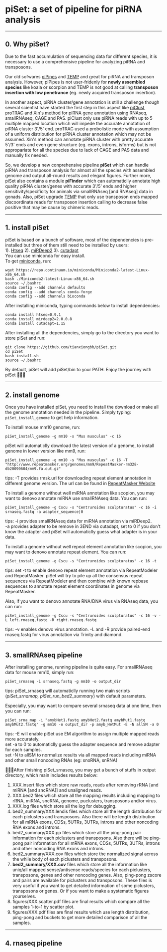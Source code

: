# piSet: a set of pipeline for piRNA analysis

---
## 0. Why piSet?
Due to the fast accumulation of sequencing data for different species, it is necessary to use a comprehensive pipeline for analyzing piRNA and transposons.

Our old sofwares [piPipes](https://github.com/bowhan/piPipes) and [TEMP](https://github.com/JialiUMassWengLab/TEMP) and great for piRNA and transposon analysis. However, piPipes is not user-fridenly for **newly assembled species** like koala or scorpion and TEMP is not good at calling **transposon insertion with low penetrance** (eg. newly acquired transposon insertion).

In another aspect, piRNA cluster/gene annotation is still a challenge though several scientist have started the first step in this aspect like [piClust](http://epigenomics.snu.ac.kr/piclustweb/), [proTRAC](http://www.smallrnagroup.uni-mainz.de/software/proTRAC_documentation_v2.4.1.pdf) and [Xin's method](https://www.tandfonline.com/doi/pdf/10.4161/cc.24989) for piRNA gene annotation using RNAseq, smallRNAseq, CAGE and PAS. piClust only use piRNA reads with up to 5 multiple mapped location which will impede the accurate annotation of piRNA cluster 3'/5' end. proTRAC used a probolistic mode with assumption of a uniform distribution for piRNA cluster annotation which may not be assumed. Xin's method can annotate piRNA cluster with pretty accurate 5'/3' ends and even gene structure (eg. exons, introns, isforms) but is not appropariate for all the species due to lack of CAGE and PAS data and manually fix needed.

So, we develop a new conprehensive pipeline **piSet** which can handle piRNA and transposon analysis for almost all the species with assembled genome and output all-round results and elegant figures. Further more, piSet also contains a module **piFinder** which can automaticlly annotate high quality piRNA cluster/genes with accurate 3'/5' ends and higher sensitivity/specificity for animals via smallRNAseq [and RNAseq] data in gonads. Also, piSet upgrade [TEMP](https://github.com/JialiUMassWengLab/TEMP) that only use transposon ends mapped discoordinate reads for transposon insertion calling to decrease false positive that may be cause by chimeric reads.

---
## 1. install piSet
piSet is based on a bunch of software, most of the dependencies is pre-installed but three of them still need to be installed by users:  
1). [Htseq](https://htseq.readthedocs.io/en/release_0.9.1/) 2). [miRDeep2](https://github.com/rajewsky-lab/mirdeep2) 3). [cutadapt](http://cutadapt.readthedocs.io/en/stable/guide.html)   
You can use miniconda for easy install.  
To get [miniconda](https://conda.io/miniconda.html "miniconda"), run:  
```
wget https://repo.continuum.io/miniconda/Miniconda2-latest-Linux-x86_64.sh  
bash ./Miniconda2-latest-Linux-x86_64.sh 
source ~/.bashrc
conda config --add channels defaults  
conda config --add channels conda-forge  
conda config --add channels bioconda
```

After installing miniconda, typing commands below to install dependencies:
```
conda install htseq=0.9.1   
conda install mirdeep2=2.0.0.8  
conda install cutadapt=1.15  
```

After installing all the dependencies, simply go to the directory you want to store piSet and run:
```
git clone https://github.com/tianxiongbb/piSet.git  
cd piSet  
bash install.sh
source ~/.bashrc
```
By default, piSet will add piSet/bin to your PATH. Enjoy the journey with piSet :frog::frog::frog:  

---
## 2. install genome
Once you have installed piSet, you need to install the download or make all the genome annotation needed in the pipeline. Simply typing: `piSet_install_genome` to get help information.  

To install mouse mm10 genome, run:
```
piSet_install_genome -g mm10 -s "Mus musculus" -c 16  
```
piSet will automaticlly download the latest version of a genome, to install genome in lower version like mm9, run:
```
piSet_install_genome -g mm10 -s "Mus musculus" -c 16 -T "http://www.repeatmasker.org/genomes/mm9/RepeatMasker-rm328-db20090604/mm9.fa.out.gz"
```
tips: -T provides rmsk.url for downloading repeat element annotation in different genome version. The url can be found in [RepeatMasker Website](http://www.repeatmasker.org/genomicDatasets/RMGenomicDatasets.html)  

To install a genome without well miRNA annotation like scopion, you may want to denovo annotate miRNA use smallRNAseq data. You can run: 
```
piSet_install_genome -g Cscu -s "Centruroides sculpturatus" -c 16 -i srnaseq.fastq -a adapter_sequence|0
```
tips: -i provides smallRNAseq data for miRNA annotation via miRDeep2.  
-a provides adapter to be remove in 3END via cutadapt, set to 0 if you don't know the adapter and piSet will automaticlly guess what adapter is in your data.   

To install a genome without well repeat element annotation like scopion, you may want to denovo annotate repeat element. You can run:  
```
piSet_install_genome -g Cscu -s "Centruroides sculpturatus" -c 16 -t
```
tips: set -t to enable denovo repeat element annotation via RepeatModeler and RepeatMasker. piSet will try to pile up all the consensus repeat sequences via RepeatModeler and then combine with known repbase sequences to annotate repeat element coordinates in genome via RepeatMasker.  

Also, if you want to denovo annotate RNA/DNA virus via RNAseq data, you can run:
```
piSet_install_genome -g Cscu -s "Centruroides sculpturatus" -c 16 -v -L left.rnaseq,fastq -R right.rnaseq.fastq
```
tips: -v enables denovo virus annotation.
-L and -R provide paired-end rnaseq.fastq for virus annotation via Trinity and diamond.

---
## 3. smallRNAseq pipeline
After installing genome, running pipeline is quite easy. For smallRNAseq data for mouse mm10, simply run:
```
piSet_srnaseq -i srnaseq.fastq -g mm10 -o output_dir
```
tips: piSet_srnaseq will automaticlly running two main scripts (*piSet_srnamap, piSet_run_bed2_summary*) with default parameters. 

Especially, you may want to compare several srnaseq data at one time, then you can run:
```
piSet_srna_map -i "amybHet1.fastq amybHet2.fastq amybMut1.fastq amybMut2.fastq" -g mm10 -o output_dir -p amyb_HetMut -E -N allSM -a 0
```
tips: -E will enable piSet use EM algorithm to assign multiple mapped reads more accurately.  
set -a to 0 to automaticlly guess the adapter sequence and remove adapter for each samples.  
set -N to allSM to normalize results via all mapped reads including miRNA and other small noncoding RNAs (eg: snoRNA, snRNA)  

:runner::runner::runner:After finishing piSet_srnaseq, you may get a bunch of stuffs in output directory, which main includes results below:
1. XXX.insert files which store raw reads, reads after removing rRNA [and miRNA [and sncRNA]] and unaligned reads.
2. XXX.bed2 files which store all the mapping results including mapping to rRNA, miRNA, sncRNA, genome, puclusters, transposons and/or virus.
3. XXX.log files which store all the log for debugging.
4. bed2_summary/XXX.lendis files which store all the length distribution for each piclusters and transposons. Also there will be length distribution for all mRNA exons, CDSs, 5UTRs, 3UTRs, introns and other noncoding RNA exons and introns.
5. bed2_summary/XXX.pp files which store all the ping-pong pair information for each piclusters and transposons. Also there will be ping-pong pair information for all mRNA exons, CDSs, 5UTRs, 3UTRs, introns and other noncoding RNA exons and introns.
6. bed2_summary/XXX.cov files which store the normalized signal across the while body of each piclusters and transposons.
7. **bed2_summary/XXX.cov** files which store all the information like uniq/all mapped sense/antisense reads/species for each piclusters, transposons, genes and other noncoding genes. Also, ping-pong zscore and pairs are available for piclusters and transposons. These files is very useful if you want to get detailed information of some piclusters, transposons or genes. Or if you want to make a systematic figures yourselves.
8. figures/XXX.scatter.pdf files are final results which compare all the samples 1-to-1 by scatter plot.
9. figures/XXX.pdf files are final results which use length distribution, ping-pong and buckets to get more detailed comparison of all the samples.  

---
## 4. rnaseq pipeline
